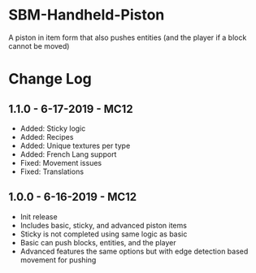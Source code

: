 # SBM-Handheld-Piston
A piston in item form that also pushes entities (and the player if a block cannot be moved)

# Change Log

## 1.1.0 - 6-17-2019 - MC12

* Added: Sticky logic
* Added: Recipes
* Added: Unique textures per type
* Added: French Lang support
* Fixed: Movement issues
* Fixed: Translations


## 1.0.0 - 6-16-2019 - MC12

* Init release
* Includes basic, sticky, and advanced piston items
* Sticky is not completed using same logic as basic
* Basic can push blocks, entities, and the player
* Advanced features the same options but with edge detection based movement for pushing